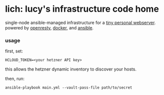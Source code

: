 # lich: lucy's infrastructure code home

single-node ansible-managed infrastructure for a
[tiny personal webserver](https://cv.luuucyyy.net). powered by
[openresty](https://openresty.org), [docker](https://www.docker.com), and
[ansible](https://docs.ansible.com).

### usage

first, set:

```
HCLOUD_TOKEN=<your hetzner API key>
```

this allows the hetzner dynamic inventory to discover your hosts.

then, run:

```shell
ansible-playbook main.yml --vault-pass-file path/to/secret
```
